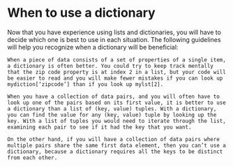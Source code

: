 # When to use a dictionary

Now that you have experience using lists and dictionaries, you will have to decide which one is best to use in each situation. The following guidelines will help you recognize when a dictionary will be beneficial:

    When a piece of data consists of a set of properties of a single item, a dictionary is often better. You could try to keep track mentally that the zip code property is at index 2 in a list, but your code will be easier to read and you will make fewer mistakes if you can look up mydiction[‘zipcode’] than if you look up mylst[2].

    When you have a collection of data pairs, and you will often have to look up one of the pairs based on its first value, it is better to use a dictionary than a list of (key, value) tuples. With a dictionary, you can find the value for any (key, value) tuple by looking up the key. With a list of tuples you would need to iterate through the list, examining each pair to see if it had the key that you want.

    On the other hand, if you will have a collection of data pairs where multiple pairs share the same first data element, then you can’t use a dictionary, because a dictionary requires all the keys to be distinct from each other.
